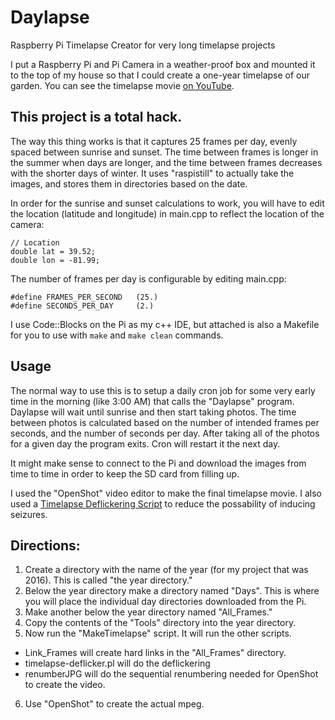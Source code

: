 # Daylapse
Raspberry Pi Timelapse Creator for very long timelapse projects

I put a Raspberry Pi and Pi Camera in a weather-proof box and mounted it to the top of my house so that I could create a one-year timelapse of our garden. You can see the timelapse movie [on YouTube](https://www.youtube.com/watch?v=xY_Os_A_1po).

## This project is a total hack.

The way this thing works is that it captures 25 frames per day, evenly spaced between sunrise and sunset. The time between frames is longer in the summer when days are longer, and the time between frames decreases with the shorter days of winter. It uses "raspistill" to actually take the images, and stores them in directories based on the date.

In order for the sunrise and sunset calculations to work, you will have to edit the location (latitude and longitude) in main.cpp to reflect the location of the camera:
```
// Location
double lat = 39.52;
double lon = -81.99;
```

The number of frames per day is configurable by editing main.cpp:
```
#define FRAMES_PER_SECOND	(25.)
#define SECONDS_PER_DAY		(2.)
```

I use Code::Blocks on the Pi as my c++ IDE, but attached is also a Makefile for you to use with `make` and `make clean` commands.

## Usage
The normal way to use this is to setup a daily cron job for some very early time in the morning (like 3:00 AM) that calls the "Daylapse" program. Daylapse will wait until sunrise and then start taking photos. The time between photos is calculated based on the number of intended frames per seconds, and the number of seconds per day. After taking all of the photos for a given day the program exits. Cron will restart it the next day.

It might make sense to connect to the Pi and download the images from time to time in order to keep the SD card from filling up.

I used the "OpenShot" video editor to make the final timelapse movie. I also used a [Timelapse Deflickering Script](https://github.com/cyberang3l/timelapse-deflicker) to reduce the possability of inducing seizures.

## Directions:

1.  Create a directory with the name of the year (for my project that was 2016). This is called "the year directory."
2.  Below the year directory make a directory named "Days". This is where you will place the individual day directories downloaded from the Pi.
3.  Make another below the year directory named "All_Frames."
4.  Copy the contents of the "Tools" directory into the year directory.
5.  Now run the "MakeTimelapse" script. It will run the other scripts.
  * Link_Frames will create hard links in the "All_Frames" directory.
  * timelapse-deflicker.pl will do the deflickering
  * renumberJPG will do the sequential renumbering needed for OpenShot to create the video.
6.  Use "OpenShot" to create the actual mpeg.

